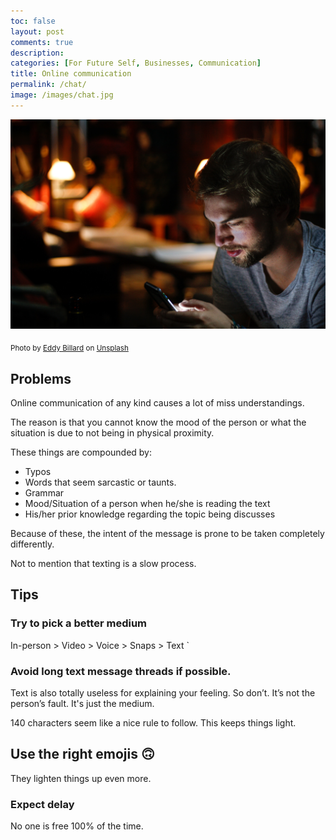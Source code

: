 ```yaml
---
toc: false
layout: post
comments: true
description: 
categories: [For Future Self, Businesses, Communication]
title: Online communication
permalink: /chat/
image: /images/chat.jpg
---
```

![](/images/chat.jpg)


<sub>Photo by <a href="https://unsplash.com/@eddybllrd?utm_source=unsplash&amp;utm_medium=referral&amp;utm_content=creditCopyText">Eddy Billard</a> on <a href="https://unsplash.com/s/photos/texting?utm_source=unsplash&amp;utm_medium=referral&amp;utm_content=creditCopyText">Unsplash</a></sub>

## Problems
Online communication of any kind causes a lot of miss understandings.

The reason is that you cannot know the mood of the person or what the situation is due to not being in physical proximity.

These things are compounded by:
- Typos
- Words that seem sarcastic or taunts.
- Grammar
- Mood/Situation of a person when he/she is reading the text
- His/her prior knowledge regarding the topic being discusses

Because of these, the intent of the message is prone to be taken completely differently.

Not to mention that texting is a slow process.

## Tips

### Try to pick a better medium
In-person > Video > Voice > Snaps > Text
`
### Avoid long text message threads if possible.

Text is also totally useless for explaining your feeling. So don’t. It’s not the person’s fault. It's just the medium.

140 characters seem like a nice rule to follow. This keeps things light.

## Use the right emojis 🙃
They lighten things up even more.

### Expect delay
No one is free 100% of the time.
